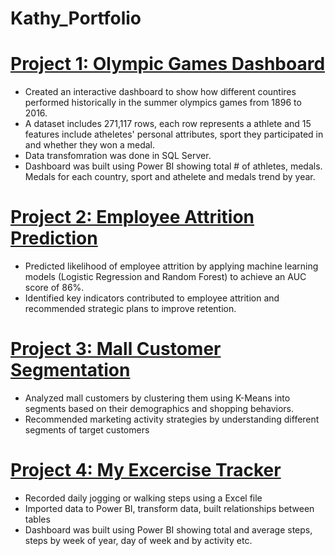 # Kathy_Portfolio



# [Project 1: Olympic Games Dashboard](https://github.com/liuqiuye925/Olympic-Games-Dashboard)
* Created an interactive dashboard to show how different countires performed historically in the summer olympics games from 1896 to 2016.
* A dataset includes 271,117 rows, each row represents a athlete and 15 features include atheletes' personal attributes, sport they participated in and whether they won a medal.
* Data transfomration was done in SQL Server.
* Dashboard was built using Power BI showing total # of athletes, medals. Medals for each country, sport and athelete and medals trend by year.

# [Project 2: Employee Attrition Prediction](https://github.com/datakathyliu/Employee-Attrition-Prediction)
* Predicted likelihood of employee attrition by applying machine learning models (Logistic Regression and Random Forest) to achieve an AUC score of 86%.
* Identified key indicators contributed to employee attrition and recommended strategic plans
to improve retention.

# [Project 3: Mall Customer Segmentation](https://github.com/datakathyliu/Mall-Customer-Segmentation)
* Analyzed mall customers by clustering them using K-Means into segments based on their demographics and shopping behaviors.
*	Recommended marketing activity strategies by understanding different segments of target customers

# [Project 4: My Excercise Tracker](https://github.com/datakathyliu/My-Exercise-Tracker)
* Recorded daily jogging or walking steps using a Excel file 
* Imported data to Power BI, transform data, built relationships between tables
* Dashboard was built using Power BI showing total and average steps, steps by week of year, day of week and by activity etc.
